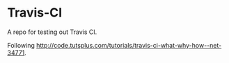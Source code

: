 Travis-CI
=========

A repo for testing out Travis CI.

Following http://code.tutsplus.com/tutorials/travis-ci-what-why-how--net-34771.
